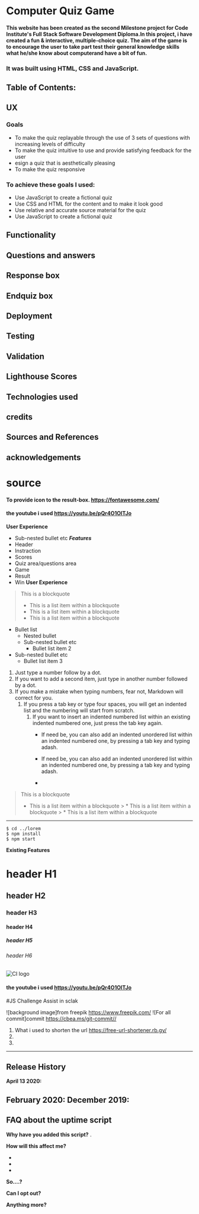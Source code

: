 # Computer Quiz Game
####  This website has been created as the second Milestone project for Code Institute's Full Stack Software Development Diploma.In this project, i have created a fun & interactive, multiple-choice quiz. The aim of the game is to encourage the user to take part  test their general knowledge skills what he/she know about computerand have a bit of fun.
### It was built using HTML, CSS and JavaScript. 

 









 ## Table of Contents:
 

 ## UX
 
### Goals 





- To make the quiz replayable through the use of 3 sets of questions with increasing levels of difficulty
- To make the quiz intuitive to use and provide satisfying feedback for the user
- esign a quiz that is aesthetically pleasing
- To make the quiz responsive


### To achieve these goals I used:

- Use JavaScript to create a fictional quiz
- Use CSS and HTML for the content and to make it look good
- Use relative and accurate source material for the quiz
- Use JavaScript to create a fictional quiz


## Functionality


## Questions and answers


## Response box



## Endquiz box


## Deployment




## Testing



## Validation


## Lighthouse Scores




## Technologies used


credits 
----



## Sources and References






## acknowledgements




# source 
#### To provide icon to the result-box. https://fontawesome.com/
#### the youtube i used https://youtu.be/pQr4O1OITJo















  **User Experience** 
  
   * Sub-nested bullet etc
***Features***
   * Header
   * Instraction
   * Scores
   * Quiz area/questions area
   * Game
   * Result
   * Win 
   **User Experience**









> This is a blockquote
>  *  This is a list item within a blockquote
>  *  This is a list item within a blockquote
>  *  This is a list item within a blockquote
* Bullet list
  *  Nested bullet
   * Sub-nested bullet etc
     * Bullet list item 2
* Sub-nested bullet etc
     * Bullet list item 3
     










1. Just type a number follow by a dot.
2. If you want to add a second item, just type in another number followed by a dot.
1. If you make a mistake when typing numbers, fear not, Markdown will correct for you. 
    1. If you press a tab key or type four spaces, you will get an indented list and the numbering will start from scratch.
        1. If you want to insert an indented numbered list within an existing indented numbered one, just press the tab key again. 
            - If need be, you can also add an indented unordered list within an indented numbered one, by pressing a tab key and typing adash.

            - If need be, you can also add an indented unordered list within an indented numbered one, by pressing a tab key and typing adash.


            - 
> This is a blockquote
   > * This is a list item within a blockquote
    > * This is a list item within a blockquote
            > * This is a list item within a blockquote            


































 **  **
```
$ cd ../lorem
$ npm install
$ npm start
```
	



**Existing Features**
# header H1
## header H2
### header H3
#### header H4
##### header H5
###### header H6

















![CI logo](https://codeinstitute.s3.amazonaws.com/fullstack/ci_logo_small.png)



#### the youtube i used https://youtu.be/pQr4O1OITJo
#JS Challenge Assist in sclak

![background image]from freepik https://www.freepik.com/
![For all commit]commit https://cbea.ms/git-commit//

1. What i used to shorten the url https://free-url-shortener.rb.gy/
2. 
3. 


------

## Release History


**April 13 2020:** 

**February 2020:** 
**December 2019:** 
------

## FAQ about the uptime script

**Why have you added this script?**
.

**How will this affect me?**



- 
- 
- 



**So….?**



**Can I opt out?**



**Anything more?**


